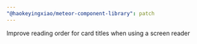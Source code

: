 ```yaml
---
"@haokeyingxiao/meteor-component-library": patch
---
```


Improve reading order for card titles when using a screen reader
